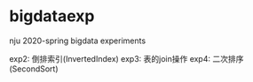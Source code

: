 # bigdataexp
nju 2020-spring bigdata experiments

exp2: 倒排索引(InvertedIndex)
exp3: 表的join操作
exp4: 二次排序(SecondSort)